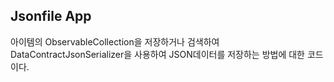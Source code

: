 ﻿## Jsonfile App
아이템의 ObservableCollection을 저장하거나 검색하여 DataContractJsonSerializer을 사용하여 JSON데이터를 저장하는 방법에 대한 코드이다.